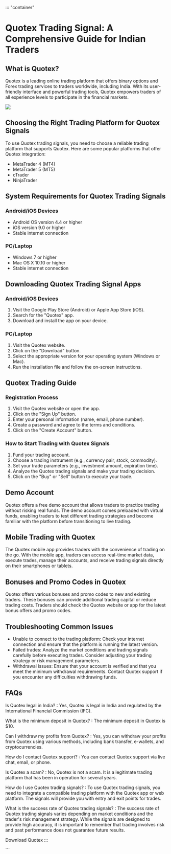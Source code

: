 ::: \"container\"
# Quotex Trading Signal: A Comprehensive Guide for Indian Traders

## What is Quotex?

Quotex is a leading online trading platform that offers binary options
and Forex trading services to traders worldwide, including India. With
its user-friendly interface and powerful trading tools, Quotex empowers
traders of all experience levels to participate in the financial
markets.

[![](https://static.quotex.io/files/4_en/300_250.jpg)](https://traff.sbs/brokerqxlid)

## Choosing the Right Trading Platform for Quotex Signals

To use Quotex trading signals, you need to choose a reliable trading
platform that supports Quotex. Here are some popular platforms that
offer Quotex integration:

-   MetaTrader 4 (MT4)
-   MetaTrader 5 (MT5)
-   cTrader
-   NinjaTrader

## System Requirements for Quotex Trading Signals

### Android/iOS Devices

-   Android OS version 4.4 or higher
-   iOS version 9.0 or higher
-   Stable internet connection

### PC/Laptop

-   Windows 7 or higher
-   Mac OS X 10.10 or higher
-   Stable internet connection

## Downloading Quotex Trading Signal Apps

### Android/iOS Devices

1.  Visit the Google Play Store (Android) or Apple App Store (iOS).
2.  Search for the "Quotex" app.
3.  Download and install the app on your device.

### PC/Laptop

1.  Visit the Quotex website.
2.  Click on the "Download" button.
3.  Select the appropriate version for your operating system (Windows or
    Mac).
4.  Run the installation file and follow the on-screen instructions.

## Quotex Trading Guide

### Registration Process

1.  Visit the Quotex website or open the app.
2.  Click on the "Sign Up" button.
3.  Enter your personal information (name, email, phone number).
4.  Create a password and agree to the terms and conditions.
5.  Click on the "Create Account" button.

### How to Start Trading with Quotex Signals

1.  Fund your trading account.
2.  Choose a trading instrument (e.g., currency pair, stock, commodity).
3.  Set your trade parameters (e.g., investment amount, expiration
    time).
4.  Analyze the Quotex trading signals and make your trading decision.
5.  Click on the "Buy" or "Sell" button to execute your
    trade.

## Demo Account

Quotex offers a free demo account that allows traders to practice
trading without risking real funds. The demo account comes preloaded
with virtual funds, enabling traders to test different trading
strategies and become familiar with the platform before transitioning to
live trading.

## Mobile Trading with Quotex

The Quotex mobile app provides traders with the convenience of trading
on the go. With the mobile app, traders can access real-time market
data, execute trades, manage their accounts, and receive trading signals
directly on their smartphones or tablets.

## Bonuses and Promo Codes in Quotex

Quotex offers various bonuses and promo codes to new and existing
traders. These bonuses can provide additional trading capital or reduce
trading costs. Traders should check the Quotex website or app for the
latest bonus offers and promo codes.

## Troubleshooting Common Issues

-   Unable to connect to the trading platform: Check your internet
    connection and ensure that the platform is running the latest
    version.
-   Failed trades: Analyze the market conditions and trading signals
    carefully before executing trades. Consider adjusting your trading
    strategy or risk management parameters.
-   Withdrawal issues: Ensure that your account is verified and that you
    meet the minimum withdrawal requirements. Contact Quotex support if
    you encounter any difficulties withdrawing funds.

## FAQs

Is Quotex legal in India?
:   Yes, Quotex is legal in India and regulated by the International
    Financial Commission (IFC).

What is the minimum deposit in Quotex?
:   The minimum deposit in Quotex is \$10.

Can I withdraw my profits from Quotex?
:   Yes, you can withdraw your profits from Quotex using various
    methods, including bank transfer, e-wallets, and cryptocurrencies.

How do I contact Quotex support?
:   You can contact Quotex support via live chat, email, or phone.

Is Quotex a scam?
:   No, Quotex is not a scam. It is a legitimate trading platform that
    has been in operation for several years.

How do I use Quotex trading signals?
:   To use Quotex trading signals, you need to integrate a compatible
    trading platform with the Quotex app or web platform. The signals
    will provide you with entry and exit points for trades.

What is the success rate of Quotex trading signals?
:   The success rate of Quotex trading signals varies depending on
    market conditions and the trader\'s risk management strategy. While
    the signals are designed to provide high accuracy, it is important
    to remember that trading involves risk and past performance does not
    guarantee future results.

Download Quotex
:::

\`\`\`

